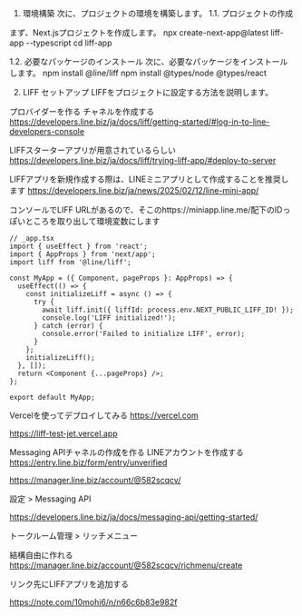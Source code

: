 1. 環境構築
次に、プロジェクトの環境を構築します。
1.1. プロジェクトの作成

まず、Next.jsプロジェクトを作成します。
npx create-next-app@latest liff-app --typescript
cd liff-app

1.2. 必要なパッケージのインストール
次に、必要なパッケージをインストールします。
npm install @line/liff
npm install @types/node @types/react


2. LIFF セットアップ
LIFFをプロジェクトに設定する方法を説明します。

プロバイダーを作る
チャネルを作成する
https://developers.line.biz/ja/docs/liff/getting-started/#log-in-to-line-developers-console


LIFFスターターアプリが用意されているらしい
https://developers.line.biz/ja/docs/liff/trying-liff-app/#deploy-to-server


LIFFアプリを新規作成する際は、LINEミニアプリとして作成することを推奨します
https://developers.line.biz/ja/news/2025/02/12/line-mini-app/

コンソールでLIFF URLがあるので、そこのhttps://miniapp.line.me/配下のIDっぽいところを取り出して環境変数にします

```
// _app.tsx
import { useEffect } from 'react';
import { AppProps } from 'next/app';
import liff from '@line/liff';

const MyApp = ({ Component, pageProps }: AppProps) => {
  useEffect(() => {
    const initializeLiff = async () => {
      try {
        await liff.init({ liffId: process.env.NEXT_PUBLIC_LIFF_ID! });
        console.log('LIFF initialized!');
      } catch (error) {
        console.error('Failed to initialize LIFF', error);
      }
    };
    initializeLiff();
  }, []);
  return <Component {...pageProps} />;
};

export default MyApp;
```

Vercelを使ってデプロイしてみる
https://vercel.com

https://liff-test-jet.vercel.app

Messaging APIチャネルの作成を作る
LINEアカウントを作成する
https://entry.line.biz/form/entry/unverified

https://manager.line.biz/account/@582scqcv/


設定 > Messaging API

https://developers.line.biz/ja/docs/messaging-api/getting-started/


トークルーム管理 > リッチメニュー

結構自由に作れる
https://manager.line.biz/account/@582scqcv/richmenu/create


リンク先にLIFFアプリを追加する


https://note.com/10mohi6/n/n66c6b83e982f
